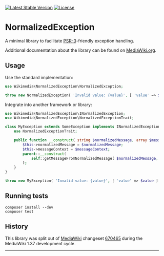 [![Latest Stable Version]](https://packagist.org/packages/wikimedia/normalized-exception) [![License]](https://packagist.org/packages/wikimedia/normalized-exception)

NormalizedException
=====================

A minimal library to facilitate [PSR-3][]-friendly exception handling.

Additional documentation about the library can be found on
[MediaWiki.org](https://www.mediawiki.org/wiki/NormalizedException).


Usage
-----

Use the standard implementation:

```php
use Wikimedia\NormalizedException\NormalizedException;

throw new NormalizedException( 'Invalid value: {value}', [ 'value' => $value ] );
```

Integrate into another framework or library:

```php
use Wikimedia\NormalizedException\INormalizedException;
use Wikimedia\NormalizedException\NormalizedExceptionTrait;

class MyException extends SomeException implements INormalizedException {
	use NormalizedExceptionTrait;

	public function __construct( string $normalizedMessage, array $messageContext = [] ) {
		$this->normalizedMessage = $normalizedMessage;
		$this->messageContext = $messageContext;
		parent::__construct(
			self::getMessageFromNormalizedMessage( $normalizedMessage, $messageContext )
		);
	}
}
```

```php
throw new MyException( 'Invalid value: {value}', [ 'value' => $value ] );
```

Running tests
-------------

```
composer install --dev
composer test
```

History
-------

This library was split out of [MediaWiki][] changeset [670465][] during the
MediaWiki 1.37 development cycle.


---
[PSR-3]: https://www.php-fig.org/psr/psr-3/
[MediaWiki]: https://www.mediawiki.org/wiki/MediaWiki
[670465]: https://gerrit.wikimedia.org/r/c/mediawiki/core/+/670465
[Latest Stable Version]: https://poser.pugx.org/wikimedia/normalized-exception/v/stable.svg
[License]: https://poser.pugx.org/wikimedia/normalized-exception/license.svg
